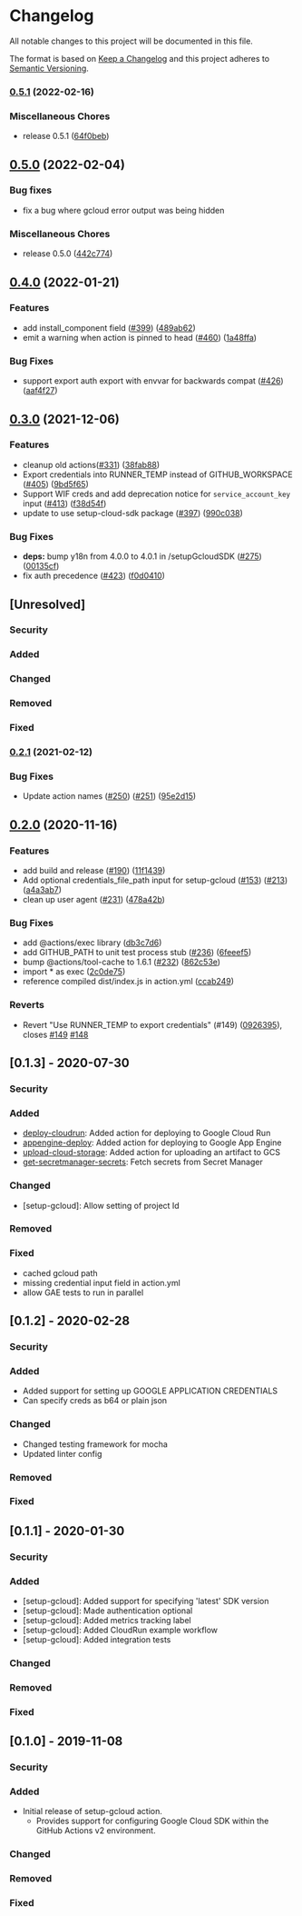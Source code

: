 <!--
 Copyright 2019 Google LLC

 Licensed under the Apache License, Version 2.0 (the "License"); you may not use this file except in
 compliance with the License. You may obtain a copy of the License at

        https://www.apache.org/licenses/LICENSE-2.0

 Unless required by applicable law or agreed to in writing, software distributed under the License
 is distributed on an "AS IS" BASIS, WITHOUT WARRANTIES OR CONDITIONS OF ANY KIND, either express or
 implied. See the License for the specific language governing permissions and limitations under the
 License.
-->
# Changelog
All notable changes to this project will be documented in this file.

The format is based on [Keep a Changelog](http://keepachangelog.com/en/1.0.0/)
and this project adheres to [Semantic Versioning](http://semver.org/spec/v2.0.0.html).

### [0.5.1](https://www.github.com/google-github-actions/setup-gcloud/compare/v0.5.0...v0.5.1) (2022-02-16)


### Miscellaneous Chores

* release 0.5.1 ([64f0beb](https://www.github.com/google-github-actions/setup-gcloud/commit/64f0beb3041b0bf4f92f745cbc419ad54f282689))

## [0.5.0](https://www.github.com/google-github-actions/setup-gcloud/compare/v0.4.0...v0.5.0) (2022-02-04)

### Bug fixes

* fix a bug where gcloud error output was being hidden

### Miscellaneous Chores

* release 0.5.0 ([442c774](https://www.github.com/google-github-actions/setup-gcloud/commit/442c774cb39c4116f87a7c27a4ce4cc8f1477920))

## [0.4.0](https://www.github.com/google-github-actions/setup-gcloud/compare/v0.3.0...v0.4.0) (2022-01-21)


### Features

* add install_component field ([#399](https://www.github.com/google-github-actions/setup-gcloud/issues/399)) ([489ab62](https://www.github.com/google-github-actions/setup-gcloud/commit/489ab62c6e3c1ced7dd3ee7ae435591181cf8526))
* emit a warning when action is pinned to head ([#460](https://www.github.com/google-github-actions/setup-gcloud/issues/460)) ([1a48ffa](https://www.github.com/google-github-actions/setup-gcloud/commit/1a48ffaf046b28c93468eef7603c643377f487ec))


### Bug Fixes

* support export auth export with envvar for backwards compat ([#426](https://www.github.com/google-github-actions/setup-gcloud/issues/426)) ([aaf4f27](https://www.github.com/google-github-actions/setup-gcloud/commit/aaf4f27520fb60c21616fcb2c7c60a1108ce72cd))

## [0.3.0](https://www.github.com/google-github-actions/setup-gcloud/compare/v0.2.1...v0.3.0) (2021-12-06)


### Features

* cleanup old actions([#331](https://www.github.com/google-github-actions/setup-gcloud/issues/331)) ([38fab88](https://www.github.com/google-github-actions/setup-gcloud/commit/38fab8887c8defeb67814b4ccf61b916ce8b9220))
* Export credentials into RUNNER_TEMP instead of GITHUB_WORKSPACE ([#405](https://www.github.com/google-github-actions/setup-gcloud/issues/405)) ([9bd5f65](https://www.github.com/google-github-actions/setup-gcloud/commit/9bd5f65b7f188cbeaf56022b705397ec4ae49717))
* Support WIF creds and add deprecation notice for `service_account_key` input ([#413](https://www.github.com/google-github-actions/setup-gcloud/issues/413)) ([f38d54f](https://www.github.com/google-github-actions/setup-gcloud/commit/f38d54f0d75ec3e1b27429833f635cb308c71cd4))
* update to use setup-cloud-sdk package ([#397](https://www.github.com/google-github-actions/setup-gcloud/issues/397)) ([990c038](https://www.github.com/google-github-actions/setup-gcloud/commit/990c038e2c13ea4fc75024716f1cb8641d187185))


### Bug Fixes

* **deps:** bump y18n from 4.0.0 to 4.0.1 in /setupGcloudSDK ([#275](https://www.github.com/google-github-actions/setup-gcloud/issues/275)) ([00135cf](https://www.github.com/google-github-actions/setup-gcloud/commit/00135cf09c03f6102ba0f8c47d5d37d905ba197e))
* fix auth precedence ([#423](https://www.github.com/google-github-actions/setup-gcloud/issues/423)) ([f0d0410](https://www.github.com/google-github-actions/setup-gcloud/commit/f0d0410093b6663935c322444d414b182713ef47))

## [Unresolved]

 ### Security

 ### Added

 ### Changed

 ### Removed

 ### Fixed

### [0.2.1](https://www.github.com/google-github-actions/setup-gcloud/compare/v0.2.0...v0.2.1) (2021-02-12)


### Bug Fixes

* Update action names ([#250](https://www.github.com/google-github-actions/setup-gcloud/issues/250)) ([#251](https://www.github.com/google-github-actions/setup-gcloud/issues/251)) ([95e2d15](https://www.github.com/google-github-actions/setup-gcloud/commit/95e2d15420adee2aa7d97b08aff5d50feacb17b0))

## [0.2.0](https://www.github.com/google-github-actions/setup-gcloud/compare/0.1.3...v0.2.0) (2020-11-16)


### Features

* add build and release ([#190](https://www.github.com/google-github-actions/setup-gcloud/issues/190)) ([11f1439](https://www.github.com/google-github-actions/setup-gcloud/commit/11f14399789c7ee67a0dab93e55aa61db68c1a0d))
* Add optional credentials_file_path input for setup-gcloud ([#153](https://www.github.com/google-github-actions/setup-gcloud/issues/153)) ([#213](https://www.github.com/google-github-actions/setup-gcloud/issues/213)) ([a4a3ab7](https://www.github.com/google-github-actions/setup-gcloud/commit/a4a3ab71b6a161eda3d0ba771380e9eb13bf83c7))
* clean up user agent ([#231](https://www.github.com/google-github-actions/setup-gcloud/issues/231)) ([478a42b](https://www.github.com/google-github-actions/setup-gcloud/commit/478a42baee02e58b183e8e82ba1800f5080bfa0a))


### Bug Fixes

* add @actions/exec library ([db3c7d6](https://www.github.com/google-github-actions/setup-gcloud/commit/db3c7d6e8477b8cdf9324c00d1d2c78de60fac7e))
* add GITHUB_PATH to unit test process stub ([#236](https://www.github.com/google-github-actions/setup-gcloud/issues/236)) ([6feeef5](https://www.github.com/google-github-actions/setup-gcloud/commit/6feeef597ba1bbc682d13ec32e53a4c223f3064e))
* bump @actions/tool-cache to 1.6.1 ([#232](https://www.github.com/google-github-actions/setup-gcloud/issues/232)) ([862c53e](https://www.github.com/google-github-actions/setup-gcloud/commit/862c53e843a9a04a006533f9340110845d292982))
* import * as exec ([2c0de75](https://www.github.com/google-github-actions/setup-gcloud/commit/2c0de755dfc78d287881043c1c7e0e4aa676460d))
* reference compiled dist/index.js in action.yml ([ccab249](https://www.github.com/google-github-actions/setup-gcloud/commit/ccab24911266f9267e21b7b3234613244bab3eeb))


### Reverts

* Revert "Use RUNNER_TEMP to export credentials" (#149) ([0926395](https://www.github.com/google-github-actions/setup-gcloud/commit/0926395459ca75ce323bcc26564f2843cd48ed98)), closes [#149](https://www.github.com/google-github-actions/setup-gcloud/issues/149) [#148](https://www.github.com/google-github-actions/setup-gcloud/issues/148)

## [0.1.3] - 2020-07-30

 ### Security

 ### Added
 - [deploy-cloudrun](https://github.com/GoogleCloudPlatform/github-actions/pull/117): Added action for deploying to Google Cloud Run
 - [appengine-deploy](https://github.com/GoogleCloudPlatform/github-actions/pull/91): Added action for deploying to Google App Engine
 - [upload-cloud-storage](https://github.com/GoogleCloudPlatform/github-actions/pull/121): Added action for uploading an artifact to GCS
 - [get-secretmanager-secrets](https://github.com/GoogleCloudPlatform/github-actions/pull/53): Fetch secrets from Secret Manager

 ### Changed
 - [setup-gcloud]: Allow setting of project Id

 ### Removed

 ### Fixed
 - cached gcloud path
 - missing credential input field in action.yml
 - allow GAE tests to run in parallel


## [0.1.2] - 2020-02-28

 ### Security

 ### Added
 - Added support for setting up GOOGLE APPLICATION CREDENTIALS
 - Can specify creds as b64 or plain json

 ### Changed
 - Changed testing framework for mocha
 - Updated linter config

 ### Removed

 ### Fixed


## [0.1.1] - 2020-01-30

 ### Security

 ### Added
 - [setup-gcloud]: Added support for specifying 'latest' SDK version
 - [setup-gcloud]: Made authentication optional
 - [setup-gcloud]: Added metrics tracking label
 - [setup-gcloud]: Added CloudRun example workflow
 - [setup-gcloud]: Added integration tests

 ### Changed

 ### Removed

 ### Fixed

## [0.1.0] - 2019-11-08

 ### Security

 ### Added
  - Initial release of setup-gcloud action.
    - Provides support for configuring Google Cloud SDK within the GitHub Actions v2 environment.

 ### Changed

 ### Removed

 ### Fixed
